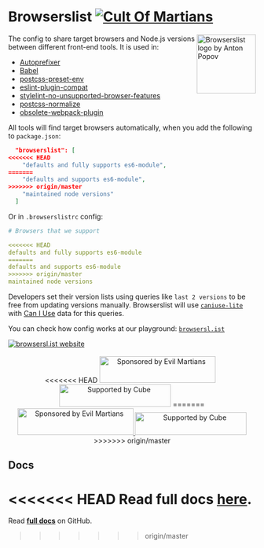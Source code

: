 # Browserslist [![Cult Of Martians][cult-img]][cult]

<img width="120" height="120" alt="Browserslist logo by Anton Popov"
     src="https://browsersl.ist/logo.svg" align="right">

The config to share target browsers and Node.js versions between different
front-end tools. It is used in:

* [Autoprefixer]
* [Babel]
* [postcss-preset-env]
* [eslint-plugin-compat]
* [stylelint-no-unsupported-browser-features]
* [postcss-normalize]
* [obsolete-webpack-plugin]

All tools will find target browsers automatically,
when you add the following to `package.json`:

```json
  "browserslist": [
<<<<<<< HEAD
    "defaults and fully supports es6-module",
=======
    "defaults and supports es6-module",
>>>>>>> origin/master
    "maintained node versions"
  ]
```

Or in `.browserslistrc` config:

```yaml
# Browsers that we support

<<<<<<< HEAD
defaults and fully supports es6-module
=======
defaults and supports es6-module
>>>>>>> origin/master
maintained node versions
```

Developers set their version lists using queries like `last 2 versions`
to be free from updating versions manually.
Browserslist will use [`caniuse-lite`] with [Can I Use] data for this queries.

You can check how config works at our playground: [`browsersl.ist`](https://browsersl.ist/)

<a href="https://browsersl.ist/">
  <img src="/img/screenshot.webp" alt="browsersl.ist website">
</a>

<br>
<br>
<div align="center">
<<<<<<< HEAD
  <a href="https://evilmartians.com/?utm_source=browserslist"><img src="https://evilmartians.com/badges/sponsored-by-evil-martians.svg" alt="Sponsored by Evil Martians" width="236" height="54"></a>  <a href="https://cube.dev/?ref=eco-browserslist-github"><img src="https://user-images.githubusercontent.com/986756/154330861-d79ab8ec-aacb-4af8-9e17-1b28f1eccb01.svg" alt="Supported by Cube" width="227" height="46"></a>
=======
  <a href="https://evilmartians.com/?utm_source=browserslist">
    <img src="https://evilmartians.com/badges/sponsored-by-evil-martians.svg"
        alt="Sponsored by Evil Martians" width="236" height="54">
  </a>

  <a href="https://cube.dev/?ref=eco-browserslist-github">
    <img src="https://user-images.githubusercontent.com/986756/154330861-d79ab8ec-aacb-4af8-9e17-1b28f1eccb01.svg"
        alt="Supported by Cube" width="227" height="46">
  </a>
>>>>>>> origin/master
</div>

[stylelint-no-unsupported-browser-features]: https://github.com/ismay/stylelint-no-unsupported-browser-features
[obsolete-webpack-plugin]:                   https://github.com/ElemeFE/obsolete-webpack-plugin
[eslint-plugin-compat]:                      https://github.com/amilajack/eslint-plugin-compat
[Browserslist Example]:                      https://github.com/browserslist/browserslist-example
[postcss-preset-env]:                        https://github.com/csstools/postcss-plugins/tree/main/plugin-packs/postcss-preset-env
[postcss-normalize]:                         https://github.com/csstools/postcss-normalize
[`browsersl.ist`]:                           https://browsersl.ist/
[`caniuse-lite`]:                            https://github.com/ben-eb/caniuse-lite
[Autoprefixer]:                              https://github.com/postcss/autoprefixer
[Can I Use]:                                 https://caniuse.com/
[Babel]:                                     https://github.com/babel/babel/tree/master/packages/babel-preset-env
[cult-img]: https://cultofmartians.com/assets/badges/badge.svg
[cult]: https://cultofmartians.com/done.html

## Docs
<<<<<<< HEAD
Read full docs **[here](https://github.com/browserslist/browserslist#readme)**.
=======
Read **[full docs](https://github.com/browserslist/browserslist#readme)** on GitHub.
>>>>>>> origin/master
